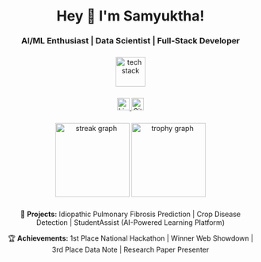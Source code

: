 <h1 align="center">Hey 👋 I'm Samyuktha!</h1>
<h3 align="center">AI/ML Enthusiast | Data Scientist | Full-Stack Developer</h3>

###

<div align="center">
  <img src="https://skillicons.dev/icons?i=py,java,cpp,js,react,nodejs,mongodb,tensorflow,docker,git,firebase" height="60" alt="tech stack" />
</div>

###

<div align="center">
  <a href="https://www.linkedin.com/in/samyuktha-sreenivasan-1b30a0257/">
    <img src="https://img.shields.io/static/v1?message=LinkedIn&logo=linkedin&label=&color=0077B5&logoColor=white&style=for-the-badge" height="25" alt="LinkedIn logo" />
  </a>
  <a href="https://github.com/SamyukthaSreenivasan">
    <img src="https://img.shields.io/static/v1?message=GitHub&logo=github&label=&color=181717&logoColor=white&style=for-the-badge" height="25" alt="GitHub logo" />
  </a>
</div>

###

<div align="center">
  <img src="https://streak-stats.demolab.com?user=SamyukthaSreenivasan&theme=dracula&hide_border=false" height="150" alt="streak graph" />
  <img src="https://github-profile-trophy.vercel.app/?username=SamyukthaSreenivasan&theme=dracula&row=1&margin-w=8&margin-h=8" height="150" alt="trophy graph" />
</div>

###

<p align="center">
🚀 <b>Projects:</b> Idiopathic Pulmonary Fibrosis Prediction | Crop Disease Detection | StudentAssist (AI-Powered Learning Platform)
</p>

<p align="center">
🏆 <b>Achievements:</b> 1st Place National Hackathon | Winner Web Showdown | 3rd Place Data Note | Research Paper Presenter
</p>

###


